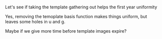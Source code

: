 Let's see if taking the template gathering out helps the first year uniformity

Yes, removing the temoplate basis function makes things uniform, but leaves some holes in 
u and g.  

Maybe if we give more time before template images expire?